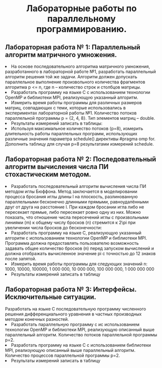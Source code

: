 <h1 align="center">Лабораторные работы по параллельному программированию.</h1>
<h2>Лабораторная работа № 1: Параллельный алгоритм матричного умножения.</h2>
<li>На основе последовательного алгоритма матричного умножения,
разработанного в лабораторной работе №1, разработать параллельный
алгоритм решения той же задачи. Алгоритм должен допускать параллельное
выполнение произвольного количества фрагментов алгоритма p <= n, где n –
количество строк и столбцов матрицы.
<li>Разработать программу на языке C с использованием технологии OpenMP и библиотеки MPI,
реализующую указанный алгоритм.
<li>Измерить время работы программы для различных размеров матриц,
совпадающих с теми, которые использовались в экспериментах лабораторной
работы №1. Количество потоков параллельной программы
p = {2, 4, 8}. Тип элементов матриц – double.
<li> Результаты измерений записать в таблицы:
<li>Используя максимальное количество потоков (p=8), измерить длительность
работы параллельных программ, использующих различные значения
параметра schedule() директивы #pragma omp for.
Дополнить таблицу для случая p=8 результатами измерений schedule.
  
<h2>Лабораторная работа № 2: Последовательный алгоритм вычисления числа ПИ стохастическим
методом.</h2>
<li>Разработать последовательный алгоритм вычисления числа ПИ методом
иглы Бюффона. Метод заключается в моделировании процесса бросания иглы
длины l на плоскость, разлинованную параллельными бесконечно длинными
прямыми, равноудалёнными друг от друга на расстояние l. При каждом
бросании игла либо не пересекает прямые, либо пересекает ровно одну из
них. Можно показать, что отношение числа пересечений иглы с
произвольными линиями (m) к общему числу бросков (n) стремится к 2\pi
при увеличении числа бросков до бесконечности:
<li>Разработать программу на языке C, реализующую указанный алгоритм  с использованием технологии OpenMP и библиотеки MPI.
Программа должна предоставлять пользователю возможность задавать общее
количество бросков (n) перед запуском вычислений и должна отображать
вычисленное значение pi с точностью до 12 знаков после запятой.
<li>Измерить время работы программы для следующих значений n:
 1000, 10000, 100000, 1 000 000, 10 000 000, 100 000 000, 1 000 000 000
<li>Результаты измерений записать в таблицу


<h2>Лабораторная работа № 3: Интерфейсы. Исключительные ситуации.</h2>
Разработать на языке С последовательную программу численного
решения дифференциального уравнения в частных производных методом
конечных разностей.
<li>Разработать параллельную программу с ис использованием технологии OpenMP и библиотеки MPI, реализующую описанный выше параллельный алгоритм.
Количество потоков параллельной программы p=2.
<li>Разработать программу на языке C с использованием библиотеки MPI,
реализующую описанный выше параллельный алгоритм. Количество
процессов параллельной программы p=2.
<li>Результаты измерений записать в таблицу

